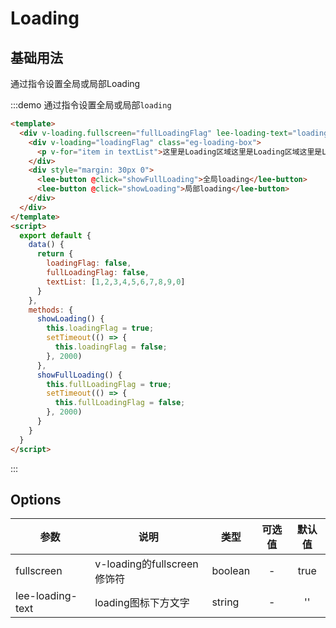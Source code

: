 # Loading

## 基础用法

通过指令设置全局或局部Loading

:::demo 通过指令设置全局或局部`loading`

```html
<template>
  <div v-loading.fullscreen="fullLoadingFlag" lee-loading-text="loading...">
    <div v-loading="loadingFlag" class="eg-loading-box">
      <p v-for="item in textList">这里是Loading区域这里是Loading区域这里是Loading区域这里是Loading区域这里是Loading区域这里是Loading区域</p>
    </div>
    <div style="margin: 30px 0">
      <lee-button @click="showFullLoading">全局loading</lee-button>
      <lee-button @click="showLoading">局部loading</lee-button>
    </div>
  </div>
</template>
<script>
  export default {
    data() {
      return {
        loadingFlag: false,
        fullLoadingFlag: false,
        textList: [1,2,3,4,5,6,7,8,9,0]
      }
    },
    methods: {
      showLoading() {
        this.loadingFlag = true;
        setTimeout(() => {
          this.loadingFlag = false;
        }, 2000)
      },
      showFullLoading() {
        this.fullLoadingFlag = true;
        setTimeout(() => {
          this.fullLoadingFlag = false;
        }, 2000)
      }
    }
  }
</script>
```
:::



## Options

| 参数               | 说明                      | 类型      | 可选值  | 默认值  |
| ---------------- | ----------------------- | ------- | :--: | :--: |
| fullscreen       | v-loading的fullscreen修饰符 | boolean |  -   | true |
| lee-loading-text | loading图标下方文字           | string  |  -   |  ''  |